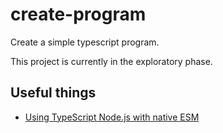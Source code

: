 # create-program

Create a simple typescript program.

This project is currently in the exploratory phase.

## Useful things

- [Using TypeScript Node.js with native ESM](https://gist.github.com/slavafomin/cd7a54035eff5dc1c7c2eff096b23b6b)
